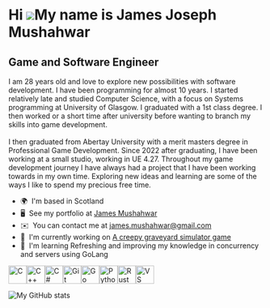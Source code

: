 Hi ![](https://user-images.githubusercontent.com/18350557/176309783-0785949b-9127-417c-8b55-ab5a4333674e.gif)My name is James Joseph Mushahwar
==============================================================================================================================================

Game and Software Engineer
--------------------------

I am 28 years old and love to explore new possibilities with software development. I have been programming for almost 10 years. I started relatively late and studied Computer Science, with a focus on Systems programming at University of Glasgow. I graduated with a 1st class degree. I then worked or a short time after university before wanting to branch my skills into game development. <br>
<br>
I then graduated from Abertay University with a merit masters degree in Professional Game Development. Since 2022 after graduating, I have been working at a small studio, working in UE 4.27. Throughout my game development journey I have always had a project that I have been working towards in my own time. Exploring new ideas and learning are some of the ways I like to spend my precious free time.

*   🌍  I'm based in Scotland
*   🖥️  See my portfolio at [James Mushahwar](http://jamesmushahwar.wixsite.com/mysite)
*   ✉️  You can contact me at [james.mushahwar@gmail.com](mailto:james.mushahwar@gmail.com)
*   🚀  I'm currently working on [A creepy graveyard simulator game](http://github.com/james-mushahwar/Project-Grave)
*   🧠  I'm learning Refreshing and improving my knowledge in concurrency and servers using GoLang
<p align="left">
<a href="https://docs.microsoft.com/en-us/cpp/?view=msvc-170" target="_blank" rel="noreferrer"><img src="https://raw.githubusercontent.com/danielcranney/readme-generator/main/public/icons/skills/c-colored.svg" width="36" height="36" alt="C" /></a><a href="https://docs.microsoft.com/en-us/cpp/?view=msvc-170" target="_blank" rel="noreferrer"><img src="https://raw.githubusercontent.com/danielcranney/readme-generator/main/public/icons/skills/cplusplus-colored.svg" width="36" height="36" alt="C++" /></a><a href="https://docs.microsoft.com/en-us/dotnet/csharp/" target="_blank" rel="noreferrer"><img src="https://raw.githubusercontent.com/danielcranney/readme-generator/main/public/icons/skills/csharp-colored.svg" width="36" height="36" alt="C#" /></a><a href="https://git-scm.com/" target="_blank" rel="noreferrer"><img src="https://raw.githubusercontent.com/danielcranney/readme-generator/main/public/icons/skills/git-colored.svg" width="36" height="36" alt="Git" /></a><a href="https://go.dev/doc/" target="_blank" rel="noreferrer"><img src="https://raw.githubusercontent.com/danielcranney/readme-generator/main/public/icons/skills/go-colored.svg" width="36" height="36" alt="Go" /></a><a href="https://www.python.org/" target="_blank" rel="noreferrer"><img src="https://raw.githubusercontent.com/danielcranney/readme-generator/main/public/icons/skills/python-colored.svg" width="36" height="36" alt="Python" /></a><a href="https://www.rust-lang.org/" target="_blank" rel="noreferrer"><img src="https://raw.githubusercontent.com/danielcranney/readme-generator/main/public/icons/skills/rust-colored.svg" width="36" height="36" alt="Rust" /></a><a href="https://code.visualstudio.com/" target="_blank" rel="noreferrer"><img src="https://raw.githubusercontent.com/danielcranney/readme-generator/main/public/icons/skills/visualstudiocode.svg" width="36" height="36" alt="VS Code" /></a>
                    </p>

![My GitHub stats](https://github-readme-stats.vercel.app/api?username=james-mushahwar&show_icons=true&theme=transparent)

                               
